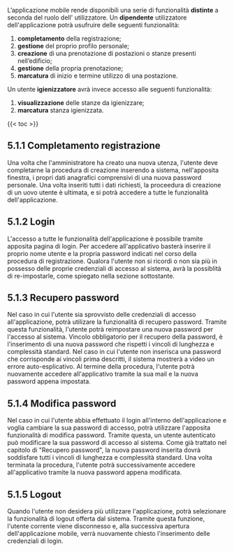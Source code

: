 L’applicazione mobile rende disponibili una serie di funzionalità **distinte** a seconda del ruolo dell' utilizzatore.
Un **dipendente** utilizzatore dell'applicazione potrà usufruire delle seguenti funzionalità:
1.  **completamento** della registrazione;
2.  **gestione** del proprio profilo personale;
3.  **creazione** di una prenotazione di postazioni o stanze presenti nell’edificio;
4.  **gestione** della propria prenotazione;
5.  **marcatura** di inizio e termine utilizzo di una postazione.
   
Un utente **igienizzatore** avrà invece accesso alle seguenti funzionalità:
1. **visualizzazione** delle stanze da igienizzare;
2. **marcatura** stanza igienizzata.

{{< toc >}}

## 5.1.1 Completamento registrazione
Una volta che l'amministratore ha creato una nuova utenza, l'utente deve completarne la procedura di creazione inserendo a sistema, nell'apposita finestra, i propri dati anagrafici comprensivi di una nuova password personale. 
Una volta inseriti tutti i dati richiesti, la proceedura di creazione di un uovo utente è ultimata, e si potrà accedere a tutte le funzionalità dell'applicazione.

## 5.1.2 Login
L'accesso a tutte le funzionalità dell'applicazione è possibile tramite apposita pagina di login. Per accedere all'applicativo basterà inserire il proprio nome utente e la propria password indicati nel corso della procedura di registrazione. Qualora l'utente non si ricordi o non sia più in possesso delle proprie credenziali di accesso al sistema, avrà la possiblità di re-impostarle, come spiegato nella sezione sottostante. 

## 5.1.3 Recupero password
Nel caso in cui l'utente sia sprovvisto delle credenziali di accesso all'applicazione, potrà utilizare la funzionalità di recupero password.
Tramite questa funzionalità, l'utente potrà reimpostare una nuova password per l'accesso al sistema.
Vincolo obbligatorio per il recupero della password, è l'inserimento di una nuova password che rispetti i vincoli di lunghezza e complessità standard. Nel caso in cui l'utente non inserisca una password che corrisponde ai vincoli prima descritti, il sistema mostrerà a video un errore auto-esplicativo.
Al termine della procedura, l'utente potrà nuovamente accedere all'applicativo tramite la sua mail e la nuova password appena impostata.

## 5.1.4 Modifica password
Nel caso in cui l'utente abbia effettuato il login all'interno dell'applicazione e voglia cambiare la sua password di accesso, potrà utilizzare l'apposita funzionalità di modifica password.
Tramite questa, un utente autenticato può modificare la sua password di accesso al sistema.
Come già trattato nel capitolo di "Recupero password", la nuova password inserita dovrà soddisfare tutti i vincoli di lunghezza e complessità standard.
Una volta terminata la procedura, l'utente potrà successivamente accedere all'applicativo tramite la nuova password appena modificata.

## 5.1.5 Logout
Quando l'utente non desidera più utilizzare l'applicazione, potrà selezionare la funzionalità di logout offerta dal sistema.
Tramite questa funzione, l'utente corrente viene disconnesso e, alla successiva apertura dell'applicazione mobile, verrà nuovamente chiesto l'inserimento delle credenziali di login.

